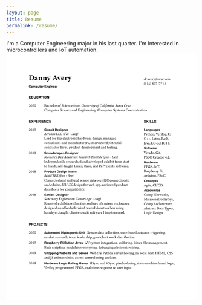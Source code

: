 ```yaml
---
layout: page
title: Resume
permalink: /resume/
---
```


I'm a Computer Engineering major in his last quarter. I'm interested in microcontrollers and IoT automation.
![](resume-dcavery.png)